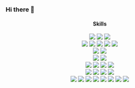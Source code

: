 ### Hi there 👋

<div align="center">
  <div>
    <div>
     <h4>Skills</h4>
      <div>
       <img src="https://img.shields.io/badge/JAVA-007396?style=for-the-badge&logo=OpenJDK&logoColor=white">
       <img src="https://img.shields.io/badge/Spring-6DB33F?style=for-the-badge&logo=Spring&logoColor=white">
       <img src="https://img.shields.io/badge/Spring Boot-6DB33F?style=for-the-badge&logo=Spring Boot&logoColor=white">
      </div>
      <div>
       <img src="https://img.shields.io/badge/JUnit5-25A162?style=for-the-badge&logo=JUnit5&logoColor=white">
       <img src="https://img.shields.io/badge/Apache Maven-C71A36?style=for-the-badge&logo=Apache Maven&logoColor=white">
        <img src="https://img.shields.io/badge/Gradle-02303A?style=for-the-badge&logo=Gradle&logoColor=white">
       <img src="https://img.shields.io/badge/Apache Tomcat-F8DC75?style=for-the-badge&logo=Apache Tomcat&logoColor=white">
        <img src="https://img.shields.io/badge/NGINX-009639?style=for-the-badge&logo=NGINX&logoColor=white">
      </div>
      <div>
        <img src="https://img.shields.io/badge/MySQL-4479A1?style=for-the-badge&logo=MySQL&logoColor=white">
        <img src="https://img.shields.io/badge/Hibernate-59666C?style=for-the-badge&logo=Hibernate&logoColor=white">
      </div>
      <div>
       <img src="https://img.shields.io/badge/Redis-DC382D?style=for-the-badge&logo=Redis&logoColor=white">
        <img src="https://img.shields.io/badge/Docker-2496ED?style=for-the-badge&logo=Docker&logoColor=white">
      </div>
      <div>
        <img src="https://img.shields.io/badge/IntelliJ IDEA-000000?style=for-the-badge&logo=IntelliJ IDEA&logoColor=white">
        <img src="https://img.shields.io/badge/Slack-4A154B?style=for-the-badge&logo=Slack&logoColor=white">
        <img src="https://img.shields.io/badge/Jira-0052CC?style=for-the-badge&logo=Jira&logoColor=white">
        <img src="https://img.shields.io/badge/Confluence-172B4D?style=for-the-badge&logo=Confluence&logoColor=white">
      </div>
      <div>
        <img src="https://img.shields.io/badge/Git-F05032?style=for-the-badge&logo=Git&logoColor=white">
        <img src="https://img.shields.io/badge/Gitlab-FC6D26?style=for-the-badge&logo=Gitlab&logoColor=white">
        <img src="https://img.shields.io/badge/Bitbucket-0052CC?style=for-the-badge&logo=Bitbucket&logoColor=white">
        <img src="https://img.shields.io/badge/Swagger-85EA2D?style=for-the-badge&logo=Swagger&logoColor=white">
      </div>
      <div>
        <img src="https://img.shields.io/badge/AWS S3-569A31?style=for-the-badge&logo=AWS S3&logoColor=white">
        <img src="https://img.shields.io/badge/AWS SQS-FF4F8B?style=for-the-badge&logo=AWS SQS&logoColor=white">
        <img src="https://img.shields.io/badge/AWS API Gateway-FF4F8B?style=for-the-badge&logo=amazonapigateway&logoColor=white">
        <img src="https://img.shields.io/badge/AWS Lambda-FF9900?style=for-the-badge&logo=AWS Lambda&logoColor=white">
        <img src="https://img.shields.io/badge/AWS Fargate-FF9900?style=for-the-badge&logo=AWS Lambda&logoColor=white">
        <img src="https://img.shields.io/badge/AWS CloudWatch-FF4F8B?style=for-the-badge&logo=AWS CloudWatch&logoColor=white">
        <img src="https://img.shields.io/badge/AWS EC2-FF9900?style=for-the-badge&logo=AWS EC2&logoColor=white">
        <img src="https://img.shields.io/badge/AWS ECS-FF9900?style=for-the-badge&logo=AWS ECS&logoColor=white">
      </div>
     </div>
 </div>

<!--
**taewonh/taewonh** is a ✨ _special_ ✨ repository because its `README.md` (this file) appears on your GitHub profile.

Here are some ideas to get you started:

- 🔭 I’m currently working on ...
- 🌱 I’m currently learning ...
- 👯 I’m looking to collaborate on ...
- 🤔 I’m looking for help with ...
- 💬 Ask me about ...
- 📫 How to reach me: ...
- 😄 Pronouns: ...
- ⚡ Fun fact: ...
-->
